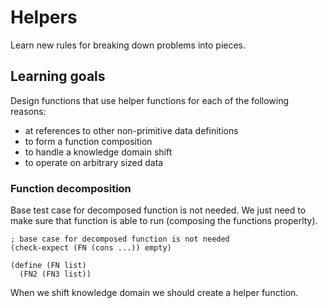 # Helpers

Learn new rules for breaking down problems into pieces.

## Learning goals

Design functions that use helper functions for each of the following reasons:
- at references to other non-primitive data definitions
- to form a function composition
- to handle a knowledge domain shift
- to operate on arbitrary sized data

### Function decomposition


Base test case for decomposed function is not needed. We just need to make sure
that function is able to run (composing the functions properlty).

```
; base case for decomposed function is not needed
(check-expect (FN (cons ...)) empty)

(define (FN list)
  (FN2 (FN3 list))
```

When we shift knowledge domain we should create a helper function.